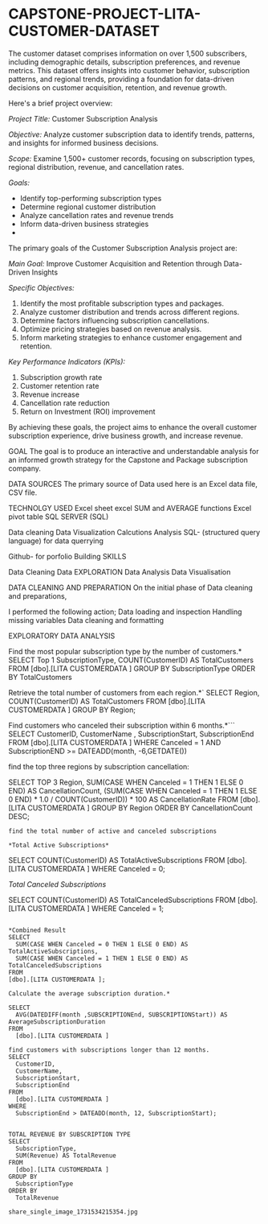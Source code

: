 # CAPSTONE-PROJECT-LITA-CUSTOMER-DATASET

The customer dataset comprises information on over 1,500 subscribers,
including demographic details, subscription preferences, and revenue metrics.
This dataset offers insights into customer behavior, subscription patterns, 
and regional trends, providing a foundation for data-driven decisions on customer acquisition,
retention, and revenue growth.

 Here's a brief project overview:

*Project Title:* Customer Subscription Analysis

*Objective:* Analyze customer subscription data to identify trends, patterns, and insights for informed business decisions.

*Scope:* Examine 1,500+ customer records, focusing on subscription types, regional distribution, revenue, and cancellation rates.

*Goals:*

- Identify top-performing subscription types
- Determine regional customer distribution
- Analyze cancellation rates and revenue trends
- Inform data-driven business strategies
- 
 The primary goals of the Customer Subscription Analysis project are:

*Main Goal:*
Improve Customer Acquisition and Retention through Data-Driven Insights

*Specific Objectives:*

1. Identify the most profitable subscription types and packages.
2. Analyze customer distribution and trends across different regions.
3. Determine factors influencing subscription cancellations.
4. Optimize pricing strategies based on revenue analysis.
5. Inform marketing strategies to enhance customer engagement and retention.

*Key Performance Indicators (KPIs):*

1. Subscription growth rate
2. Customer retention rate
3. Revenue increase
4. Cancellation rate reduction
5. Return on Investment (ROI) improvement

By achieving these goals, the project aims to enhance the overall customer subscription experience, drive business growth, and increase revenue.

GOAL 
The goal is to produce an interactive and understandable analysis for an informed growth strategy for the Capstone and Package subscription company.

DATA SOURCES The primary source of Data used here is an Excel data file, CSV file.

TECHNOLGY USED Excel sheet excel SUM and AVERAGE functions Excel pivot table SQL SERVER (SQL)

Data cleaning Data Visualization Calcutions Analysis SQL- (structured query language) for data querrying

Github- for porfolio Building SKILLS

Data Cleaning Data EXPLORATION Data Analysis Data Visualisation

DATA CLEANING AND PREPARATION On the initial phase of Data cleaning and preparations,

I performed the following action; Data loading and inspection Handling missing variables Data cleaning and formatting

EXPLORATORY DATA ANALYSIS   

Find the most popular subscription type by the number of customers.*
SELECT 
  Top 1 SubscriptionType, 
  COUNT(CustomerID) AS TotalCustomers
FROM 
  [dbo].[LITA CUSTOMERDATA ]
GROUP BY 
  SubscriptionType
ORDER BY 
  TotalCustomers

  
 Retrieve the total number of customers from each region.*`
SELECT 
  Region, 
  COUNT(CustomerID) AS TotalCustomers
FROM 
  [dbo].[LITA CUSTOMERDATA ]
GROUP BY 
  Region;


 Find customers who canceled their subscription within 6 months.*```
SELECT 
  CustomerID,
  CustomerName ,
  SubscriptionStart, 
  SubscriptionEnd 
FROM 
  [dbo].[LITA CUSTOMERDATA ]
WHERE 
  Canceled = 1 
  AND SubscriptionEND >= 
  DATEADD(month, -6,GETDATE())


   find the top three regions by subscription cancellation:
  
SELECT TOP 3 
  Region,
  SUM(CASE WHEN Canceled = 1 THEN 1 ELSE 0 END) AS CancellationCount,
  (SUM(CASE WHEN Canceled = 1 THEN 1 ELSE 0 END) * 1.0 / 
   COUNT(CustomerID)) * 100 AS CancellationRate
FROM 
  [dbo].[LITA CUSTOMERDATA ]
GROUP BY 
  Region
ORDER BY 
  CancellationCount DESC;
```
find the total number of active and canceled subscriptions

*Total Active Subscriptions*
```
SELECT 
  COUNT(CustomerID) AS TotalActiveSubscriptions
FROM 
  [dbo].[LITA CUSTOMERDATA ]
WHERE 
  Canceled = 0;


*Total Canceled Subscriptions*

SELECT 
  COUNT(CustomerID) AS TotalCanceledSubscriptions
FROM 
  [dbo].[LITA CUSTOMERDATA ]
WHERE 
  Canceled = 1;
```

*Combined Result
SELECT 
  SUM(CASE WHEN Canceled = 0 THEN 1 ELSE 0 END) AS TotalActiveSubscriptions,
  SUM(CASE WHEN Canceled = 1 THEN 1 ELSE 0 END) AS TotalCanceledSubscriptions
FROM
[dbo].[LITA CUSTOMERDATA ];

Calculate the average subscription duration.*

SELECT 
  AVG(DATEDIFF(month ,SUBSCRIPTIONEnd, SUBSCRIPTIONStart)) AS AverageSubscriptionDuration
FROM 
  [dbo].[LITA CUSTOMERDATA ]

find customers with subscriptions longer than 12 months.
SELECT 
  CustomerID,
  CustomerName,
  SubscriptionStart,
  SubscriptionEnd
FROM 
  [dbo].[LITA CUSTOMERDATA ]
WHERE 
  SubscriptionEnd > DATEADD(month, 12, SubscriptionStart);


TOTAL REVENUE BY SUBSCRIPTION TYPE
SELECT 
  SubscriptionType,
  SUM(Revenue) AS TotalRevenue
FROM 
  [dbo].[LITA CUSTOMERDATA ]
GROUP BY 
  SubscriptionType
ORDER BY 
  TotalRevenue

share_single_image_1731534215354.jpg
